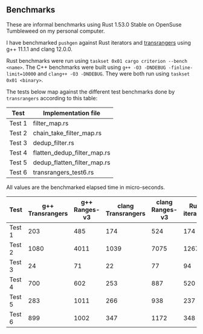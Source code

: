 ## Benchmarks

These are informal benchmarks using Rust 1.53.0 Stable on OpenSuse
Tumbleweed on my personal computer.

I have benchmarked `pushgen` against Rust iterators and
[transrangers](https://github.com/joaquintides/transrangers) using
g++ 11.1.1 and clang 12.0.0.

Rust benchmarks were run using `taskset 0x01 cargo criterion --bench <name>`.
The C++ benchmarks were built using `g++ -O3 -DNDEBUG -finline-limit=10000` and
`clang++ -O3 -DNDEBUG`. They were both run using `taskset 0x01 <binary>`.

The tests below map against the different test benchmarks done by `transrangers`
according to this table:

Test   | Implementation file         |
-------|-----------------------------|
Test 1 | filter_map.rs               |
Test 2 | chain_take_filter_map.rs    |
Test 3 | dedup_filter.rs             |
Test 4 | flatten_dedup_filter_map.rs |
Test 5 | dedup_flatten_filter_map.rs |
Test 6 | transrangers_test6.rs       |


All values are the benchmarked elapsed time in micro-seconds.

Test    | g++ Transrangers | g++ Ranges-v3 | clang Transrangers | clang Ranges-v3 | Rust iterators | pushgen |
--------|------------------|---------------|--------------------|-----------------|----------------|---------|
Test 1  | 203              | 485           | 174                | 524             | 174            | 174     |
Test 2  | 1080             | 4011          | 1039               | 7075            | 1267           | 813     |
Test 3  | 24               | 71            | 22                 | 77              |  94            | 94      |
Test 4  | 700              | 602           | 253                | 887             | 520            | 271     |
Test 5  | 283              | 1011          | 266                | 938             | 237            | 174     |
Test 6  | 899              | 1002          | 347                | 1172            | 348            | 348     |

